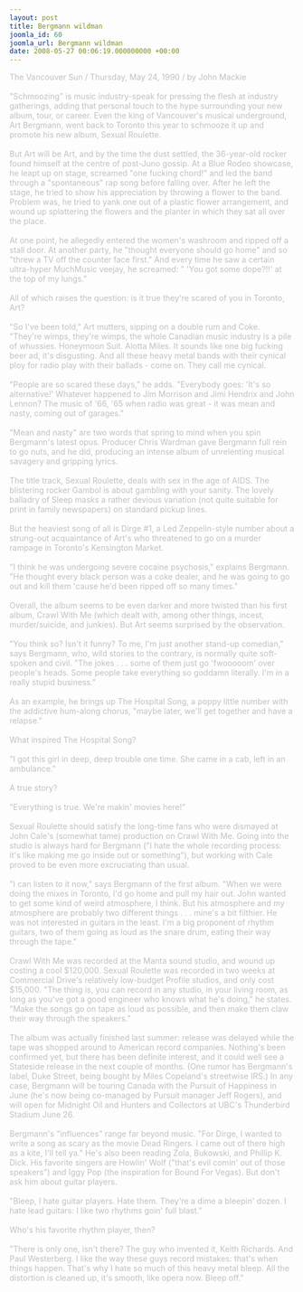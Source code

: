 ```yaml
---
layout: post
title: Bergmann wildman
joomla_id: 60
joomla_url: Bergmann wildman
date: 2008-05-27 00:06:19.000000000 +00:00
---
```

<span style="color: #c0c0c0">The Vancouver Sun / Thursday, May 24, 1990 / by John Mackie<br /><br />&quot;Schmoozing&quot; is music industry-speak for pressing the flesh at industry gatherings, adding that personal touch to the hype surrounding your new album, tour, or career. Even the king of Vancouver's musical underground, Art Bergmann, went back to Toronto this year to schmooze it up and promote his new album, Sexual Roulette.<br /><br />But Art will be Art, and by the time the dust settled, the 36-year-old rocker found himself at the centre of post-Juno gossip. At a Blue Rodeo showcase, he leapt up on stage, screamed &quot;one fucking chord!&quot; and led the band through a &quot;spontaneous&quot; rap song before falling over. After he left the stage, he tried to show his appreciation by throwing a flower to the band. Problem was, he tried to yank one out of a plastic flower arrangement, and wound up splattering the flowers and the planter in which they sat all over the place.<br /><br />At one point, he allegedly entered the women's washroom and ripped off a stall door. At another party, he &quot;thought everyone should go home&quot; and so &quot;threw a TV off the counter face first.&quot; And every time he saw a certain ultra-hyper MuchMusic veejay, he screamed: &quot; 'You got some dope?!!' at the top of my lungs.&quot;<br /><br />All of which raises the question: is it true they're scared of you in Toronto, Art?<br /><br />&quot;So I've been told,&quot; Art mutters, sipping on a double rum and Coke. &quot;They're wimps, they're wimps, the whole Canadian music industry is a pile of whussies. Honeymoon Suit. Alotta Miles. It sounds like one big fucking beer ad, it's disgusting. And all these heavy metal bands with their cynical ploy for radio play with their ballads - come on. They call me cynical.<br /><br />&quot;People are so scared these days,&quot; he adds. &quot;Everybody goes: 'It's so alternative!' Whatever happened to Jim Morrison and Jimi Hendrix and John Lennon? The music of '66, '65 when radio was great - it was mean and nasty, coming out of garages.&quot;<br /><br />&quot;Mean and nasty&quot; are two words that spring to mind when you spin Bergmann's latest opus. Producer Chris Wardman gave Bergmann full rein to go nuts, and he did, producing an intense album of unrelenting musical savagery and gripping lyrics.<br /><br />The title track, Sexual Roulette, deals with sex in the age of AIDS. The blistering rocker Gambol is about gambling with your sanity. The lovely balladry of Sleep masks a rather devious variation (not quite suitable for print in family newspapers) on standard pickup lines.<br /><br />But the heaviest song of all is Dirge #1, a Led Zeppelin-style number about a strung-out acquaintance of Art's who threatened to go on a murder rampage in Toronto's Kensington Market.<br /><br />&quot;I think he was undergoing severe cocaine psychosis,&quot; explains Bergmann. &quot;He thought every black person was a coke dealer, and he was going to go out and kill them 'cause he'd been ripped off so many times.&quot;<br /><br />Overall, the album seems to be even darker and more twisted than his first album, Crawl With Me (which dealt with, among other things, incest, murder/suicide, and junkies). But Art seems surprised by the observation.<br /><br />&quot;You think so? Isn't it funny? To me, I'm just another stand-up comedian,&quot; says Bergmann, who, wild stories to the contrary, is normally quite soft-spoken and civil. &quot;The jokes . . . some of them just go 'fwooooom' over people's heads. Some people take everything so goddamn literally. I'm in a really stupid business.&quot;<br /><br />As an example, he brings up The Hospital Song, a poppy little number with the addictive hum-along chorus, &quot;maybe later, we'll get together and have a relapse.&quot;<br /><br />What inspired The Hospital Song?<br /><br />&quot;I got this girl in deep, deep trouble one time. She came in a cab, left in an ambulance.&quot;<br /><br />A true story?<br /><br />&quot;Everything is true. We're makin' movies here!&quot;<br /><br />Sexual Roulette should satisfy the long-time fans who were dismayed at John Cale's (somewhat tame) production on Crawl With Me. Going into the studio is always hard for Bergmann (&quot;I hate the whole recording process: it's like making me go inside out or something&quot;), but working with Cale proved to be even more excruciating than usual.<br /><br />&quot;I can listen to it now,&quot; says Bergmann of the first album. &quot;When we were doing the mixes in Toronto, I'd go home and pull my hair out. John wanted to get some kind of weird atmosphere, I think. But his atmosphere and my atmosphere are probably two different things . . . mine's a bit filthier. He was not interested in guitars in the least. I'm a big proponent of rhythm guitars, two of them going as loud as the snare drum, eating their way through the tape.&quot;<br /><br />Crawl With Me was recorded at the Manta sound studio, and wound up costing a cool $120,000. Sexual Roulette was recorded in two weeks at Commercial Drive's relatively low-budget Profile studios, and only cost $15,000. &quot;The thing is, you can record in any studio, in your living room, as long as you've got a good engineer who knows what he's doing,&quot; he states. &quot;Make the songs go on tape as loud as possible, and then make them claw their way through the speakers.&quot;<br /><br />The album was actually finished last summer: release was delayed while the tape was shopped around to American record companies. Nothing's been confirmed yet, but there has been definite interest, and it could well see a Stateside release in the next couple of months. (One rumor has Bergmann's label, Duke Street, being bought by Miles Copeland's streetwise IRS.) In any case, Bergmann will be touring Canada with the Pursuit of Happiness in June (he's now being co-managed by Pursuit manager Jeff Rogers), and will open for Midnight Oil and Hunters and Collectors at UBC's Thunderbird Stadium June 26.<br /><br />Bergmann's &quot;influences&quot; range far beyond music. &quot;For Dirge, I wanted to write a song as scary as the movie Dead Ringers. I came out of there high as a kite, I'll tell ya.&quot; He's also been reading Zola, Bukowski, and Phillip K. Dick. His favorite singers are Howlin' Wolf (&quot;that's evil comin' out of those speakers&quot;) and Iggy Pop (the inspiration for Bound For Vegas). But don't ask him about guitar players.<br /><br />&quot;Bleep, I hate guitar players. Hate them. They're a dime a bleepin' dozen. I hate lead guitars: I like two rhythms goin' full blast.&quot;<br /><br />Who's his favorite rhythm player, then?<br /><br />&quot;There is only one, isn't there? The guy who invented it, Keith Richards. And Paul Westerberg. I like the way these guys record mistakes: that's when things happen. That's why I hate so much of this heavy metal bleep. All the distortion is cleaned up, it's smooth, like opera now. Bleep off.&quot;<br /></span>
